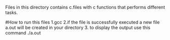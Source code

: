 Files in this directory contains c.files with c functions that performs different tasks.

#How to run this files
   1.gcc <filename>
   2.if the file is successfully executed a new file a.out will be created in your directory
   3. to display the output use this command ./a.out
